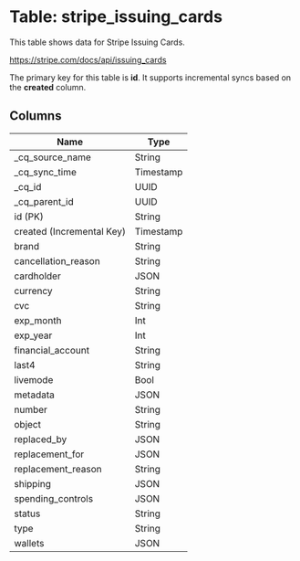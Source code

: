 # Table: stripe_issuing_cards

This table shows data for Stripe Issuing Cards.

https://stripe.com/docs/api/issuing_cards

The primary key for this table is **id**.
It supports incremental syncs based on the **created** column.

## Columns

| Name          | Type          |
| ------------- | ------------- |
|_cq_source_name|String|
|_cq_sync_time|Timestamp|
|_cq_id|UUID|
|_cq_parent_id|UUID|
|id (PK)|String|
|created (Incremental Key)|Timestamp|
|brand|String|
|cancellation_reason|String|
|cardholder|JSON|
|currency|String|
|cvc|String|
|exp_month|Int|
|exp_year|Int|
|financial_account|String|
|last4|String|
|livemode|Bool|
|metadata|JSON|
|number|String|
|object|String|
|replaced_by|JSON|
|replacement_for|JSON|
|replacement_reason|String|
|shipping|JSON|
|spending_controls|JSON|
|status|String|
|type|String|
|wallets|JSON|